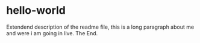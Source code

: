 # hello-world
Extendend description of the readme file, this is a long paragraph about me and were i am going in live. 
The End. 
